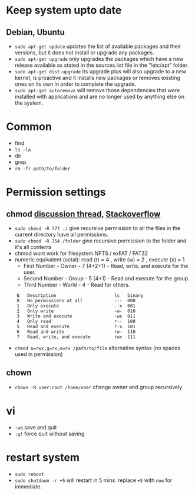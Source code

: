 # Keep system upto date
## Debian, Ubuntu
  * `sudo apt-get update` updates the list of available packages and their versions, but it does not install or upgrade any packages.
  * `sudo apt-get upgrade` only upgrades the packages which have a new release available as stated in the sources.list file in the “/etc/apt” folder.
  * `sudo apt-get dist-upgrade` its upgrade plus will also upgrade to a new kernel, is proactive and it installs new packages or removes existing ones on its own in order to complete the upgrade.  
  * `sudo apt-get autoremove` will remove those dependencies that were installed with applications and are no longer used by anything else on the system.

# Common
  * find
  * `ls -la`
  * dir
  * grep
  * `rm -fr path/to/folder`

# Permission settings
## chmod [discussion thread](https://www.linux.org/threads/file-permissions-chmod.4124/), [Stackoverflow](https://stackoverflow.com/a/8328529/209609)
  * `sudo chmod -R 777 ./` give recursive permission to all the files in the current directory have all permissions.
  * `sudo chmod -R 754 /folder` give recursive permission to the folder and it's all contents
  * chmod wont work for filesystem NFTS / exFAT / FAT32
  * numeric equivalent (octal): read (r) = 4 , write (w) = 2 , execute (x) = 1 
    * First Number - Owner - 7 (4+2+1) - Read, write, and execute for the user.
    * Second Number - Group - 5 (4+1) - Read and execute for the group.
    * Third Number - World - 4 - Read for others.
```
    N   Description                      ls   binary    
    0   No permissions at all            ---  000
    1   Only execute                     --x  001
    2   Only write                       -w-  010
    3   Write and execute                -wx  011
    4   Only read                        r--  100
    5   Read and execute                 r-x  101
    6   Read and write                   rw-  110
    7   Read, write, and execute         rwx  111
```
  * `chmod u=rwx,g=rx,o=rx /path/to/file` alternative syntax (no spaces used in permission)
## chown
  * `chown -R user:root /home/user` change owner and group recursively
 
# vi
  * `:wq` save and quit
  * `:q!` force quit without saving



# restart system
  * `sudo reboot`
  * `sudo shutdown -r +5` will restart in 5 mins. replace `+5` with `now` for immediate.

